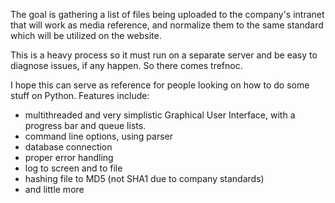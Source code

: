 The goal is gathering a list of files being uploaded to the company's intranet that will work as media reference, and normalize them to the same standard which will be utilized on the website.

This is a heavy process so it must run on a separate server and be easy to diagnose issues, if any happen. So there comes trefnoc.

I hope this can serve as reference for people looking on how to do some stuff on Python. Features include:
- multithreaded and very simplistic Graphical User Interface, with a progress bar and queue lists.
- command line options, using parser
- database connection
- proper error handling
- log to screen and to file
- hashing file to MD5 (not SHA1 due to company standards)
- and little more